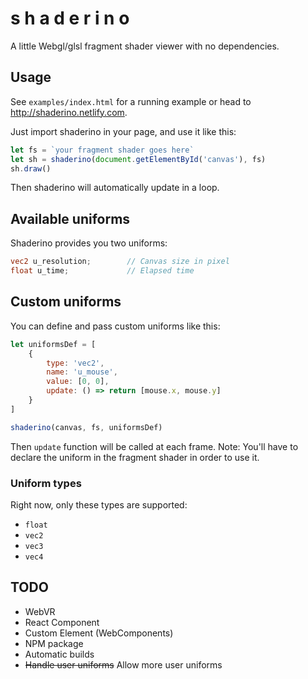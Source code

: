 # s h a d e r i n o

A little Webgl/glsl fragment shader viewer with no dependencies.

## Usage

See `examples/index.html` for a running example or head to http://shaderino.netlify.com.

Just import shaderino in your page, and use it like this:

```javascript
let fs = `your fragment shader goes here`
let sh = shaderino(document.getElementById('canvas'), fs)
sh.draw()
```

Then shaderino will automatically update in a loop.

## Available uniforms

Shaderino provides you two uniforms:

```glsl
vec2 u_resolution;        // Canvas size in pixel
float u_time;             // Elapsed time
```

## Custom uniforms

You can define and pass custom uniforms like this:

```javascript
let uniformsDef = [
    {
        type: 'vec2',
        name: 'u_mouse',
        value: [0, 0],
        update: () => return [mouse.x, mouse.y]
    }
]

shaderino(canvas, fs, uniformsDef)
```
Then `update` function will be called at each frame.
Note: You'll have to declare the uniform in the fragment shader in order to use it.

### Uniform types
Right now, only these types are supported:

- `float`
- `vec2`
- `vec3`
- `vec4`


## TODO

- WebVR
- React Component
- Custom Element (WebComponents)
- NPM package
- Automatic builds
- ~~Handle user uniforms~~ Allow more user uniforms